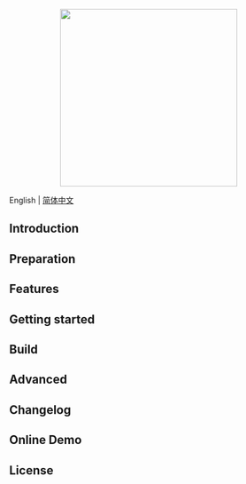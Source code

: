 <p align="center">
  <img width="320" src="https://www.inhand.com.cn/images/logo.png">
</p>

English | [简体中文](./README.zh-CN.md) 

## Introduction


## Preparation



## Features


## Getting started



## Build



## Advanced



## Changelog



## Online Demo



## License
